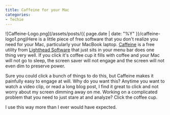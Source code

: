 ```yaml
---
title: Caffeine for your Mac
categories:
- Techie
---
```


![Caffeine-Logo.png](/assets/posts/{{ page.date | date: "%Y" }}/caffeine-logo1.png)Here is a little piece of free software that you don't realize you need for your Mac, particularly your MacBook laptop.
[Caffeine](http://www.lightheadsw.com/caffeine/) is a free utility from [Lighthead Software](http://www.lightheadsw.com/) that just sits in your menu bar does one thing very well. If you click it's coffee cup it fills with coffee and your Mac will not go to sleep, the screen saver will not engage and the screen will not even dim to preserve power.

Sure you could click a bunch of things to do this, but Caffeine makes it painfully easy to engage at will. Why do you want this? Anytime you want to watch a video clip, or read a long blog post, I find it great to click and not worry about my screen dimming away on me. Working on a complicated problem that you need to just stare at and analyze? Click the coffee cup.

I use this way more than I ever would have expected.
